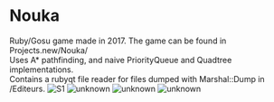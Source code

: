 # Nouka
Ruby/Gosu game made in 2017. The game can be found in Projects.new/Nouka/ <br />
Uses A* pathfinding, and naive PriorityQueue and Quadtree implementations. <br />
Contains a rubyqt file reader for files dumped with Marshal::Dump in /Editeurs.
![S1](https://github.com/GoldenWeiss/Nouka/assets/61291515/9f2b8a0f-0582-47cf-8130-a9fde1dc2555)
![unknown](https://github.com/GoldenWeiss/Nouka/assets/61291515/d153962d-791c-49ef-ac4d-253df7a84c00)
![unknown](https://github.com/GoldenWeiss/Nouka/assets/61291515/1e33855f-9653-40cd-a337-cd6ba1eb3244)
![unknown](https://github.com/GoldenWeiss/Nouka/assets/61291515/61543c8d-c8d0-4396-9e98-3b1ffb8bf33d)

